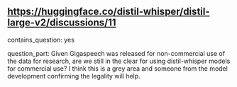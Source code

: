 ## https://huggingface.co/distil-whisper/distil-large-v2/discussions/11

contains_question: yes

question_part: Given Gigaspeech was released for non-commercial use of the data for research, are we still in the clear for using distil-whisper models for commercial use? I think this is a grey area and someone from the model development confirming the legality will help.